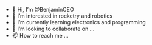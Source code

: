 - 👋 Hi, I’m @BenjaminCEO
- 👀 I’m interested in rocketry and robotics
- 🌱 I’m currently learning electronics and programming
- 💞️ I’m looking to collaborate on ...
- 📫 How to reach me ...

<!---
BenjaminCEO/BenjaminCEO is a ✨ special ✨ repository because its `README.md` (this file) appears on your GitHub profile.
You can click the Preview link to take a look at your changes.
--->

